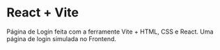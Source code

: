 # React + Vite

Página de Login feita com a ferramente Vite + HTML, CSS e React. Uma página de login simulada no Frontend.
